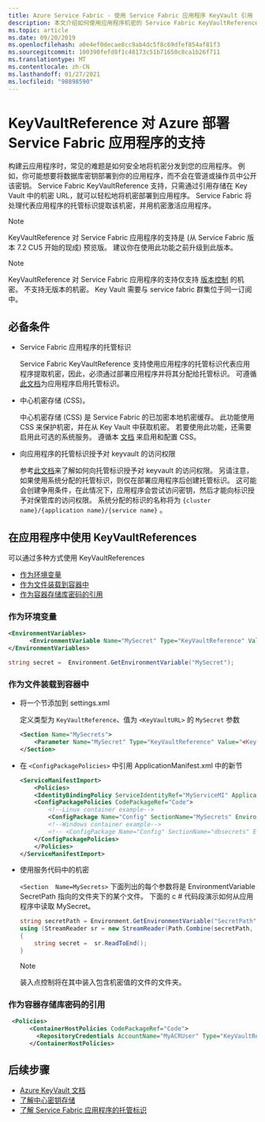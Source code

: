```yaml
---
title: Azure Service Fabric - 使用 Service Fabric 应用程序 KeyVault 引用
description: 本文介绍如何使用应用程序机密的 Service Fabric KeyVaultReference 支持。
ms.topic: article
ms.date: 09/20/2019
ms.openlocfilehash: a0e4ef0decae8cc9ab4dc5f8c69dfef854af81f3
ms.sourcegitcommit: 100390fefd8f1c48173c51b71650c8ca1b26f711
ms.translationtype: MT
ms.contentlocale: zh-CN
ms.lasthandoff: 01/27/2021
ms.locfileid: "98898590"
---
```

# <a name="keyvaultreference-support-for-azure-deployed-service-fabric-applications"></a>KeyVaultReference 对 Azure 部署 Service Fabric 应用程序的支持

构建云应用程序时，常见的难题是如何安全地将机密分发到您的应用程序。 例如，你可能想要将数据库密钥部署到你的应用程序，而不会在管道或操作员中公开该密钥。 Service Fabric KeyVaultReference 支持，只需通过引用存储在 Key Vault 中的机密 URL，就可以轻松地将机密部署到应用程序。 Service Fabric 将处理代表应用程序的托管标识提取该机密，并用机密激活应用程序。

> [!NOTE]
> KeyVaultReference 对 Service Fabric 应用程序的支持是 (从 Service Fabric 版本 7.2 CU5 开始的现成) 预览版。 建议你在使用此功能之前升级到此版本。

> [!NOTE]
> KeyVaultReference 对 Service Fabric 应用程序的支持仅支持 [版本控制](../key-vault/general/about-keys-secrets-certificates.md#objects-identifiers-and-versioning) 的机密。 不支持无版本的机密。 Key Vault 需要与 service fabric 群集位于同一订阅中。 

## <a name="prerequisites"></a>必备条件

- Service Fabric 应用程序的托管标识

    Service Fabric KeyVaultReference 支持使用应用程序的托管标识代表应用程序提取机密，因此，必须通过部署应用程序并将其分配给托管标识。 可遵循[此文档](concepts-managed-identity.md)为应用程序启用托管标识。

- 中心机密存储 (CSS)。

    中心机密存储 (CSS) 是 Service Fabric 的已加密本地机密缓存。 此功能使用 CSS 来保护机密，并在从 Key Vault 中获取机密。 若要使用此功能，还需要启用此可选的系统服务。 遵循本 [文档](service-fabric-application-secret-store.md) 来启用和配置 CSS。

- 向应用程序的托管标识授予对 keyvault 的访问权限

    参考[此文档](how-to-grant-access-other-resources.md)来了解如何向托管标识授予对 keyvault 的访问权限。 另请注意，如果使用系统分配的托管标识，则仅在部署应用程序后创建托管标识。 这可能会创建争用条件，在此情况下，应用程序会尝试访问密钥，然后才能向标识授予对保管库的访问权限。 系统分配的标识的名称将为 `{cluster name}/{application name}/{service name}` 。
    
## <a name="use-keyvaultreferences-in-your-application"></a>在应用程序中使用 KeyVaultReferences
可以通过多种方式使用 KeyVaultReferences
- [作为环境变量](#as-an-environment-variable)
- [作为文件装载到容器中](#mounted-as-a-file-into-your-container)
- [作为容器存储库密码的引用](#as-a-reference-to-a-container-repository-password)

### <a name="as-an-environment-variable"></a>作为环境变量

```xml
<EnvironmentVariables>
      <EnvironmentVariable Name="MySecret" Type="KeyVaultReference" Value="<KeyVaultURL>"/>
</EnvironmentVariables>
```

```C#
string secret =  Environment.GetEnvironmentVariable("MySecret");
```

### <a name="mounted-as-a-file-into-your-container"></a>作为文件装载到容器中

- 将一个节添加到 settings.xml

    定义类型为 `KeyVaultReference`、值为 `<KeyVaultURL>` 的 `MySecret` 参数

    ```xml
    <Section Name="MySecrets">
        <Parameter Name="MySecret" Type="KeyVaultReference" Value="<KeyVaultURL>"/>
    </Section>
    ```

- 在 `<ConfigPackagePolicies>` 中引用 ApplicationManifest.xml 中的新节

    ```xml
    <ServiceManifestImport>
        <Policies>
        <IdentityBindingPolicy ServiceIdentityRef="MyServiceMI" ApplicationIdentityRef="MyApplicationMI" />
        <ConfigPackagePolicies CodePackageRef="Code">
            <!--Linux container example-->
            <ConfigPackage Name="Config" SectionName="MySecrets" EnvironmentVariableName="SecretPath" MountPoint="/var/secrets"/>
            <!--Windows container example-->
            <!-- <ConfigPackage Name="Config" SectionName="dbsecrets" EnvironmentVariableName="SecretPath" MountPoint="C:\secrets"/> -->
        </ConfigPackagePolicies>
        </Policies>
    </ServiceManifestImport>
    ```

- 使用服务代码中的机密

    `<Section  Name=MySecrets>` 下面列出的每个参数将是 EnvironmentVariable SecretPath 指向的文件夹下的某个文件。 下面的 c # 代码段演示如何从应用程序中读取 MySecret。

    ```C#
    string secretPath = Environment.GetEnvironmentVariable("SecretPath");
    using (StreamReader sr = new StreamReader(Path.Combine(secretPath, "MySecret"))) 
    {
        string secret =  sr.ReadToEnd();
    }
    ```
    > [!NOTE] 
    > 装入点控制将在其中装入包含机密值的文件的文件夹。

### <a name="as-a-reference-to-a-container-repository-password"></a>作为容器存储库密码的引用

```xml
 <Policies>
      <ContainerHostPolicies CodePackageRef="Code">
        <RepositoryCredentials AccountName="MyACRUser" Type="KeyVaultReference" Password="<KeyVaultURL>"/>
      </ContainerHostPolicies>
```

## <a name="next-steps"></a>后续步骤

* [Azure KeyVault 文档](../key-vault/index.yml)
* [了解中心密钥存储](service-fabric-application-secret-store.md)
* [了解 Service Fabric 应用程序的托管标识](concepts-managed-identity.md)
